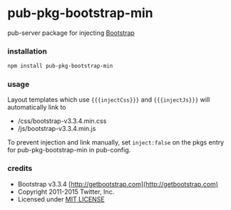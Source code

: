 # pub-pkg-bootstrap-min

pub-server package for injecting [Bootstrap](http://jquery.com/)

### installation

``` bash
npm install pub-pkg-bootstrap-min
```

### usage

Layout templates which use `{{{injectCss}}}` and `{{{injectJs}}}` will automatically link to

- /css/bootstrap-v3.3.4.min.css
- /js/bootstrap-v3.3.4.min.js

To prevent injection and link manually, set `inject:false` on the pkgs entry for pub-pkg-bootstrap-min in pub-config.

### credits
- Bootstrap v3.3.4 [http://getbootstrap.com](http://getbootstrap.com)
- Copyright 2011-2015 Twitter, Inc.
- Licensed under [MIT LICENSE](https://github.com/twbs/bootstrap/blob/master/LICENSE)
